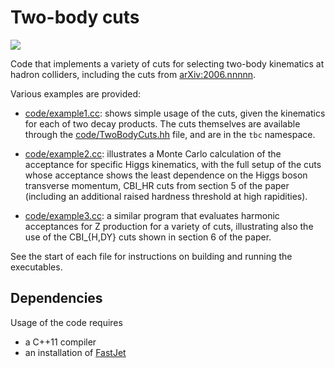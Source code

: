 # Two-body cuts

![](https://img.shields.io/badge/C%2B%2B-11-green)
<!-- [![](https://img.shields.io/badge/arXiv-2006.nnnnn-blue)](https://arxiv.org/abs/2006.nnnnn) -->


Code that implements a variety of cuts for selecting two-body kinematics
at hadron colliders, including the cuts from
[arXiv:2006.nnnnn](https://arxiv.org/abs/2006.nnnnn).

Various examples are provided:

- [code/example1.cc](code/example1.cc): shows simple usage of the cuts,
  given the kinematics for each of two decay products. The cuts
  themselves are available through the
  [code/TwoBodyCuts.hh](code/TwoBodyCuts.hh) file, and are in the `tbc`
  namespace.

- [code/example2.cc](code/example2.cc): illustrates a Monte Carlo
  calculation of the acceptance for specific Higgs kinematics, with the
  full setup of the cuts whose acceptance shows the least dependence on
  the Higgs boson transverse momentum, CBI_HR cuts from section 5 of the
  paper (including an additional raised hardness threshold at high
  rapidities).

- [code/example3.cc](code/example3.cc): a similar program that evaluates
  harmonic acceptances for Z production for a variety of cuts, 
  illustrating also the use of the CBI_{H,DY} cuts shown in section 6 of the paper.

See the start of each file for instructions on building and running the
executables.



## Dependencies

Usage of the code requires

- a C++11 compiler
- an installation of [FastJet](http://fastjet.fr)
